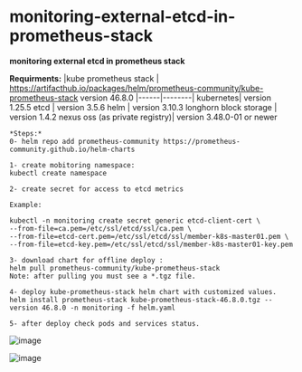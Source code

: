 # monitoring-external-etcd-in-prometheus-stack
**monitoring external etcd in prometheus stack**

**Requirments:**
|kube prometheus stack | https://artifacthub.io/packages/helm/prometheus-community/kube-prometheus-stack version 46.8.0
|------|--------|
kubernetes| version 1.25.5
etcd | version 3.5.6
helm | version 3.10.3
longhorn block storage | version 1.4.2
nexus oss (as private registry)| version 3.48.0-01 or newer

```
*Steps:*
0- helm repo add prometheus-community https://prometheus-community.github.io/helm-charts

1- create mobitoring namespace:
kubectl create namespace

2- create secret for access to etcd metrics

Example:

kubectl -n monitoring create secret generic etcd-client-cert \
--from-file=ca.pem=/etc/ssl/etcd/ssl/ca.pem \
--from-file=etcd-cert.pem=/etc/ssl/etcd/ssl/member-k8s-master01.pem \
--from-file=etcd-key.pem=/etc/ssl/etcd/ssl/member-k8s-master01-key.pem

3- download chart for offline deploy :
helm pull prometheus-community/kube-prometheus-stack
Note: after pulling you must see a *.tgz file.

4- deploy kube-prometheus-stack helm chart with customized values.
helm install prometheus-stack kube-prometheus-stack-46.8.0.tgz --version 46.8.0 -n monitoring -f helm.yaml

5- after deploy check pods and services status.
```
![image](https://github.com/IMAN-NAMJOOYAN/monitoring-external-etcd-in-prometheus-stack/assets/16554389/d9e132b4-39c7-4fa5-bdd2-3a6d73bbedea)

![image](https://github.com/IMAN-NAMJOOYAN/monitoring-external-etcd-in-prometheus-stack/assets/16554389/94753bfb-3f37-48f8-a014-df6dc2433dc9)














